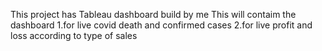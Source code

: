 This project has Tableau dashboard build by me
This will contaim the dashboard
1.for live covid death and confirmed cases
2.for live profit and loss according to type of sales
